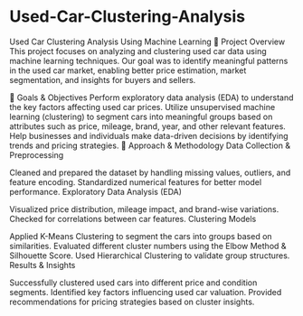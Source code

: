 # Used-Car-Clustering-Analysis

Used Car Clustering Analysis Using Machine Learning
📌 Project Overview
This project focuses on analyzing and clustering used car data using machine learning techniques. Our goal was to identify meaningful patterns in the used car market, enabling better price estimation, market segmentation, and insights for buyers and sellers.

🎯 Goals & Objectives
Perform exploratory data analysis (EDA) to understand the key factors affecting used car prices.
Utilize unsupervised machine learning (clustering) to segment cars into meaningful groups based on attributes such as price, mileage, brand, year, and other relevant features.
Help businesses and individuals make data-driven decisions by identifying trends and pricing strategies.
🔬 Approach & Methodology
Data Collection & Preprocessing

Cleaned and prepared the dataset by handling missing values, outliers, and feature encoding.
Standardized numerical features for better model performance.
Exploratory Data Analysis (EDA)

Visualized price distribution, mileage impact, and brand-wise variations.
Checked for correlations between car features.
Clustering Models

Applied K-Means Clustering to segment the cars into groups based on similarities.
Evaluated different cluster numbers using the Elbow Method & Silhouette Score.
Used Hierarchical Clustering to validate group structures.
Results & Insights

Successfully clustered used cars into different price and condition segments.
Identified key factors influencing used car valuation.
Provided recommendations for pricing strategies based on cluster insights.
